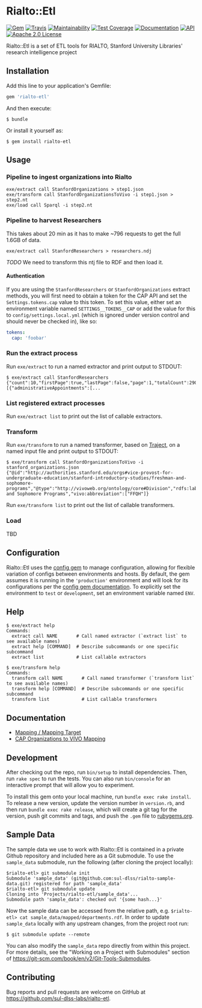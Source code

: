 # Rialto::Etl

[![Gem](https://img.shields.io/gem/v/rialto-etl.svg)](https://rubygems.org/gems/rialto-etl)
[![Travis](https://img.shields.io/travis/sul-dlss-labs/rialto-etl.svg)](https://travis-ci.org/sul-dlss-labs/rialto-etl)
[![Maintainability](https://api.codeclimate.com/v1/badges/ada551c43bfa26ab534d/maintainability)](https://codeclimate.com/github/sul-dlss-labs/rialto-etl/maintainability)
[![Test Coverage](https://api.codeclimate.com/v1/badges/ada551c43bfa26ab534d/test_coverage)](https://codeclimate.com/github/sul-dlss-labs/rialto-etl/test_coverage)
[![Documentation](https://inch-ci.org/github/sul-dlss-labs/rialto-etl.svg?branch=master)](https://inch-ci.org/github/sul-dlss-labs/rialto-etl)
[![API](http://img.shields.io/badge/API-docs-blue.svg)](http://rubydoc.info/gems/rialto-etl)
[![Apache 2.0 License](http://img.shields.io/badge/APACHE2-license-blue.svg)](./LICENSE)

Rialto::Etl is a set of ETL tools for RIALTO, Stanford University Libraries' research intelligence project

## Installation

Add this line to your application's Gemfile:

```ruby
gem 'rialto-etl'
```

And then execute:

    $ bundle

Or install it yourself as:

    $ gem install rialto-etl

## Usage

### Pipeline to ingest organizations into Rialto

```
exe/extract call StanfordOrganizations > step1.json
exe/transform call StanfordOrganizationsToVivo -i step1.json > step2.nt
exe/load call Sparql -i step2.nt
```


### Pipeline to harvest Researchers

This takes about 20 min as it has to make ~796 requests to get the full
1.6GB of data.

```
exe/extract call StanfordResearchers > researchers.ndj
```

_TODO_ We need to transform this ntj file to RDF and then load it.


#### Authentication

If you are using the `StanfordResearchers` or `StanfordOrganizations` extract methods, you will first need to obtain a token for the CAP API and set the `Settings.tokens.cap` value to this token. To set this value, either set an environment variable named `SETTINGS__TOKENS__CAP` or add the value for this to `config/settings.local.yml` (which is ignored under version control and should never be checked in), like so:


```yaml
tokens:
  cap: 'foobar'
```

### Run the extract process
Run `exe/extract` to run a named extractor and print output to STDOUT:

    $ exe/extract call StanfordResearchers
    {"count":10,"firstPage":true,"lastPage":false,"page":1,"totalCount":29089,"totalPages":2909,"values":[{"administrativeAppointments":[...

### List registered extract processes

Run `exe/extract list` to print out the list of callable extractors.


### Transform

Run `exe/transform` to run a named transformer, based on [Traject](https://github.com/traject/traject), on a named input file and print output to STDOUT:

    $ exe/transform call StanfordOrganizationsToVivo -i stanford_organizations.json
    {"@id":"http://authorities.stanford.edu/orgs#vice-provost-for-undergraduate-education/stanford-introductory-studies/freshman-and-sophomore-programs","@type":"http://vivoweb.org/ontology/core#Division","rdfs:label":"Freshman and Sophomore Programs","vivo:abbreviation":["FFQH"]}

Run `exe/transform list` to print out the list of callable transformers.

### Load

TBD

## Configuration

Rialto::Etl uses the [config gem](https://github.com/railsconfig/config) to manage configuration, allowing for flexible variation of configs between environments and hosts. By default, the gem assumes it is running in the `'production'` environment and will look for its configurations per the [config gem documentation](https://github.com/railsconfig/config#accessing-the-settings-object). To explicitly set the environment to `test` or `development`, set an environment variable named `ENV`.

## Help

    $ exe/extract help
    Commands:
      extract call NAME       # Call named extractor (`extract list` to see available names)
      extract help [COMMAND]  # Describe subcommands or one specific subcommand
      extract list            # List callable extractors

    $ exe/transform help
    Commands:
      transform call NAME       # Call named transformer (`transform list` to see available names)
      transform help [COMMAND]  # Describe subcommands or one specific subcommand
      transform list            # List callable transformers

## Documentation

* [Mapping / Mapping Target](./mapping.md)
* [CAP Organizations to VIVO Mapping](./docs/CAP-organizations.md)

## Development

After checking out the repo, run `bin/setup` to install dependencies. Then, run `rake spec` to run the tests. You can also run `bin/console` for an interactive prompt that will allow you to experiment.

To install this gem onto your local machine, run `bundle exec rake install`. To release a new version, update the version number in `version.rb`, and then run `bundle exec rake release`, which will create a git tag for the version, push git commits and tags, and push the `.gem` file to [rubygems.org](https://rubygems.org).

## Sample Data

The sample data we use to work with Rialto::Etl is contained in a private Github repository and included here as a Git submodule.
To use the `sample_data` submodule, run the following (after cloning the project locally):

    $rialto-etl> git submodule init
    Submodule 'sample_data' (git@github.com:sul-dlss/rialto-sample-data.git) registered for path 'sample_data'
    $rialto-etl> git submodule update
    Cloning into 'Projects/rialto-etl/sample_data'...
    Submodule path 'sample_data': checked out '{some hash...}'

Now the sample data can be accessed from the relative path, e.g. `$rialto-etl> cat sample_data/mapped/departments.rdf`.
In order to update `sample_data` locally with any upstream changes, from the project root run:

    $ git submodule update --remote

You can also modify the `sample_data` repo directly from within this project. For more details, see the "Working on a Project with Submodules" section of
https://git-scm.com/book/en/v2/Git-Tools-Submodules.

## Contributing

Bug reports and pull requests are welcome on GitHub at https://github.com/sul-dlss-labs/rialto-etl.
